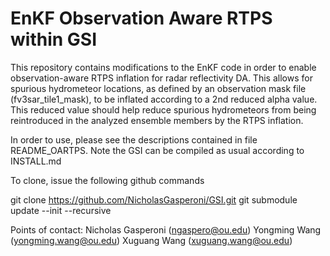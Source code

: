 # EnKF Observation Aware RTPS within GSI

This repository contains modifications to the EnKF code in order to enable
observation-aware RTPS inflation for radar reflectivity DA. This allows for 
spurious hydrometeor locations, as defined by an observation mask file 
(fv3sar_tile1_mask), to be inflated according to a 2nd reduced alpha value. 
This reduced value should help reduce spurious hydrometeors from being reintroduced 
in the analyzed ensemble members by the RTPS inflation.

In order to use, please see the descriptions contained in file README_OARTPS. 
Note the GSI can be compiled as usual according to INSTALL.md 

To clone, issue the following github commands

git clone https://github.com/NicholasGasperoni/GSI.git
git submodule update --init --recursive

Points of contact:
Nicholas Gasperoni (ngaspero@ou.edu)
Yongming Wang (yongming.wang@ou.edu)
Xuguang Wang (xuguang.wang@ou.edu)



